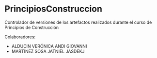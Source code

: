 # PrincipiosConstruccion
Controlador de versiones de los artefactos realizados durante el curso de Principios de Construcción

Colaboradores:
- ALDUCIN VERÓNICA ANDI GIOVANNI
- MARTÍNEZ SOSA JATNIEL JASDEKJ

